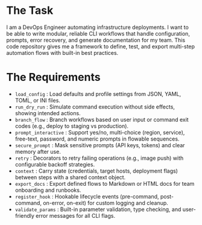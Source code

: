 # The Task

I am a DevOps Engineer automating infrastructure deployments. I want to be able to write modular, reliable CLI workflows that handle configuration, prompts, error recovery, and generate documentation for my team. This code repository gives me a framework to define, test, and export multi-step automation flows with built-in best practices.

# The Requirements

* `load_config`         : Load defaults and profile settings from JSON, YAML, TOML, or INI files.  
* `run_dry_run`         : Simulate command execution without side effects, showing intended actions.  
* `branch_flow`         : Branch workflows based on user input or command exit codes (e.g., deploy to staging vs production).  
* `prompt_interactive`  : Support yes/no, multi-choice (region, service), free-text, password, and numeric prompts in flowable sequences.  
* `secure_prompt`       : Mask sensitive prompts (API keys, tokens) and clear memory after use.  
* `retry`               : Decorators to retry failing operations (e.g., image push) with configurable backoff strategies.  
* `context`             : Carry state (credentials, target hosts, deployment flags) between steps with a shared context object.  
* `export_docs`         : Export defined flows to Markdown or HTML docs for team onboarding and runbooks.  
* `register_hook`       : Hookable lifecycle events (pre-command, post-command, on-error, on-exit) for custom logging and cleanup.  
* `validate_params`     : Built-in parameter validation, type checking, and user-friendly error messages for all CLI flags.

